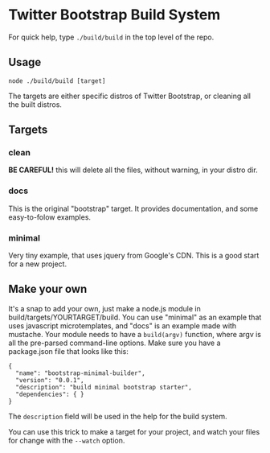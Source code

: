 # Twitter Bootstrap Build System

For quick help, type `./build/build` in the top level of the repo.

## Usage

    node ./build/build [target]


The targets are either specific distros of Twitter Bootstrap, or cleaning all the built distros.

## Targets

### clean

__BE CAREFUL!__ this will delete all the files, without warning, in your distro dir.


### docs

This is the original "bootstrap" target. It provides documentation, and some easy-to-folow examples.


### minimal

Very tiny example, that uses jquery from Google's CDN. This is a good start for a new project.


## Make your own

It's a snap to add your own, just make a node.js module in build/targets/YOURTARGET/build. You can use "minimal" as an example that uses javascript microtemplates, and "docs" is an example made with mustache. Your module needs to have a `build(argv)` function, where argv is all the pre-parsed command-line options. Make sure you have a package.json file that looks like this:

    {
      "name": "bootstrap-minimal-builder",
      "version": "0.0.1",
      "description": "build minimal bootstrap starter",
      "dependencies": { }
    }

The `description` field will be used in the help for the build system.

You can use this trick to make a target for your project, and watch your files for change with the `--watch` option.

